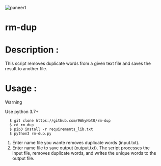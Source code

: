 ![paneer1](https://github.com/user-attachments/assets/1a1e442f-9d71-46bf-b553-e3976c0ee32f)
# rm-dup

# Description :
  This script removes duplicate words from a given text file and saves the result to another file.

# Usage :
> [!WARNING]
> Use python 3.7+
```
  $ git clone https://github.com/9WhyNot0/rm-dup
  $ cd rm-dup
  $ pip3 install -r requirements_lib.txt
  $ python3 rm-dup.py
```

1. Enter name file you wante removes duplicate words (input.txt).
2. Enter name file to save output (output.txt).
The script processes the input file, removes duplicate words, and writes the unique words to the output file.

